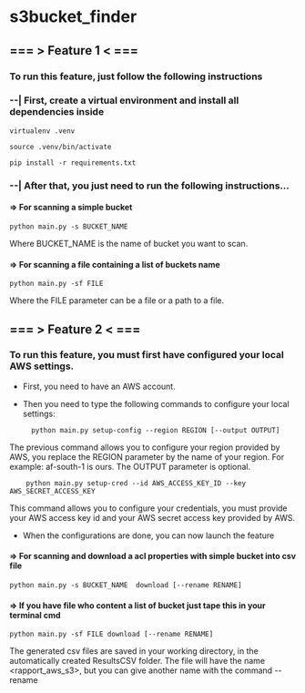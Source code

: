 # s3bucket_finder

## === > Feature 1 < ===

### To run this feature, just follow the following instructions

### --| First, create a virtual environment and install all dependencies inside

    virtualenv .venv

    source .venv/bin/activate
    
    pip install -r requirements.txt

### --| After that, you just need to run the following instructions...

#### => For scanning a simple bucket

    python main.py -s BUCKET_NAME

Where BUCKET_NAME is the name of bucket you want to scan.

#### => For scanning a file containing a list of buckets name

    python main.py -sf FILE

Where the FILE parameter can be a file or a path to a file.

## === > Feature 2 < ===

### To run this feature, you must first have configured your local AWS settings.

* First, you need to have an AWS account.
* Then you need to type the following commands to configure your local settings:

        python main.py setup-config --region REGION [--output OUTPUT]

The previous command allows you to configure your region provided by AWS, you replace the REGION parameter by the name
of your region. For example: af-south-1 is ours. The OUTPUT parameter is optional.

        python main.py setup-cred --id AWS_ACCESS_KEY_ID --key AWS_SECRET_ACCESS_KEY

This command allows you to configure your credentials, you must provide your AWS access key id and your AWS secret
access key provided by AWS.

* When the configurations are done, you can now launch the feature

#### => For scanning and download a acl properties with simple bucket into csv file

    python main.py -s BUCKET_NAME  download [--rename RENAME]

#### => If you have file who content a list of bucket just tape this in your terminal cmd

    python main.py -sf FILE download [--rename RENAME]

The generated csv files are saved in your working directory, in the automatically created ResultsCSV folder. The file
will have the name <rapport_aws_s3>, but you can give another name with the command --rename
